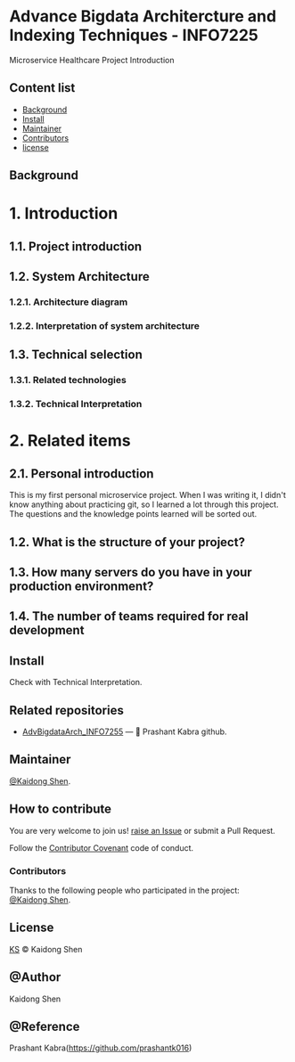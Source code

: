 # Advance Bigdata Architercture and Indexing Techniques - INFO7225

Microservice Healthcare Project Introduction

## Content list

- [Background](#Background)  
- [Install](#install)  
- [Maintainer](#Maintainer)  
- [Contributors](#Contributors)  
- [license](#License)  

## Background  

# 1. Introduction

## 1.1. Project introduction  


## 1.2. System Architecture  

### 1.2.1. Architecture diagram  



### 1.2.2. Interpretation of system architecture  


## 1.3. Technical selection  

### 1.3.1. Related technologies  


### 1.3.2. Technical Interpretation  



# 2. Related items  

## 2.1. Personal introduction  

 This is my first personal microservice project. When I was writing it, I didn't know anything about practicing git, so I learned a lot through this project. The questions and the knowledge points learned will be sorted out.  

## 1.2. What is the structure of your project?  

 

## 1.3. How many servers do you have in your production environment?  


 
## 1.4. The number of teams required for real development  

## Install

Check with Technical Interpretation.

## Related repositories

- [AdvBigdataArch_INFO7255](https://github.com/prashantk016/AdvBigdataArch_INFO7255) — 💌 Prashant Kabra github.  

## Maintainer

[@Kaidong Shen](https://github.com/KaidongShen).  

## How to contribute

You are very welcome to join us! [raise an Issue](https://github.com/KaidongShen/Leyou/issues/new) or submit a Pull Request.  

Follow the [Contributor Covenant](http://contributor-covenant.org/version/1/3/0/) code of conduct.  

### Contributors

Thanks to the following people who participated in the project:  
[@Kaidong Shen](https://github.com/KaidongShen).  


## License

[KS](LICENSE) © Kaidong Shen  


## @Author
Kaidong Shen

## @Reference
Prashant Kabra(https://github.com/prashantk016)

